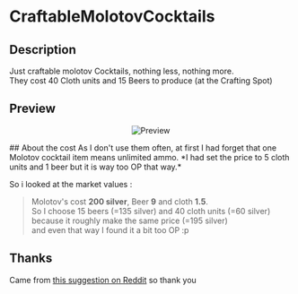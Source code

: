 # CraftableMolotovCocktails
## Description
Just craftable molotov Cocktails, nothing less, nothing more.    
They cost 40 Cloth units and 15 Beers to produce (at the Crafting Spot)
## Preview
<p align="center"><img src="https://i.imgur.com/Xef2TWE.png?1" alt="Preview"/></p>
## About the cost  
As I don't use them often, at first I had forget that one Molotov cocktail item means unlimited ammo. *I had set the price to 5 cloth units and 1 beer but it is way too OP that way.*    

So i looked at the market values :     
>Molotov's cost **200 silver**, Beer **9** and cloth **1.5**.   
So I choose 15 beers (=135 silver) and 40 cloth units (=60 silver) because it roughly make the same price (=195 silver)   
and even that way I found it a bit too OP :p
## Thanks
Came from [this suggestion on Reddit](https://www.reddit.com/r/RimWorld/comments/561xz4/beer_cloth_molotovs/) so thank you 
